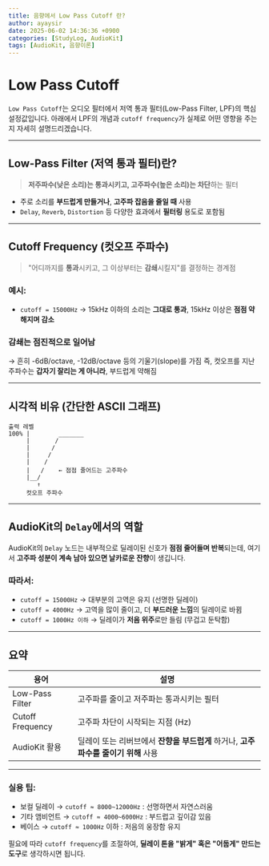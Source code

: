 ```yaml
---
title: 음향에서 Low Pass Cutoff 란?
author: ayaysir
date: 2025-06-02 14:36:36 +0900
categories: [StudyLog, AudioKit]
tags: [AudioKit, 음향이론]
---
```


# Low Pass Cutoff

`Low Pass Cutoff`는 오디오 필터에서 저역 통과 필터(Low-Pass Filter, LPF)의 핵심 설정값입니다. 아래에서 LPF의 개념과 `cutoff frequency`가 실제로 어떤 영향을 주는지 자세히 설명드리겠습니다.

---

## Low-Pass Filter (저역 통과 필터)란?

> **저주파수(낮은 소리)는 통과시키고, 고주파수(높은 소리)는 차단**하는 필터

* 주로 소리를 **부드럽게 만들거나**, **고주파 잡음을 줄일 때** 사용
* `Delay`, `Reverb`, `Distortion` 등 다양한 효과에서 **필터링** 용도로 포함됨

---

## Cutoff Frequency (컷오프 주파수)

> "어디까지를 **통과**시키고, 그 이상부터는 **감쇄**시킬지"를 결정하는 경계점

### 예시:

* `cutoff = 15000Hz` → 15kHz 이하의 소리는 **그대로 통과**,
  15kHz 이상은 **점점 약해지며 감소**

### 감쇄는 **점진적으로 일어남**

→ 흔히 -6dB/octave, -12dB/octave 등의 기울기(slope)를 가짐
즉, 컷오프를 지난 주파수는 **갑자기 잘리는 게 아니라**, 부드럽게 약해짐

---

## 시각적 비유 (간단한 ASCII 그래프)

```
출력 레벨
100% |        _______
     |       /
     |      /
     |     /
     |    /
     |   /    ← 점점 줄어드는 고주파수
     |__/
        ↑
     컷오프 주파수
```

---

## AudioKit의 `Delay`에서의 역할

AudioKit의 `Delay` 노드는 내부적으로 딜레이된 신호가 **점점 줄어들며 반복**되는데,
여기서 **고주파 성분이 계속 남아 있으면 날카로운 잔향**이 생깁니다.

### 따라서:

* `cutoff = 15000Hz` → 대부분의 고역은 유지 (선명한 딜레이)
* `cutoff = 4000Hz` → 고역을 많이 줄이고, 더 **부드러운 느낌**의 딜레이로 바뀜
* `cutoff = 1000Hz 이하` → 딜레이가 **저음 위주**로만 들림 (무겁고 둔탁함)

---

## 요약

| 용어               | 설명                                                 |
| ---------------- | -------------------------------------------------- |
| Low-Pass Filter  | 고주파를 줄이고 저주파는 통과시키는 필터                             |
| Cutoff Frequency | 고주파 차단이 시작되는 지점 (Hz)                               |
| AudioKit 활용      | 딜레이 또는 리버브에서 **잔향을 부드럽게** 하거나, **고주파수를 줄이기 위해** 사용 |

---

### 실용 팁:

* 보컬 딜레이 → `cutoff ≈ 8000~12000Hz` : 선명하면서 자연스러움
* 기타 앰비언트 → `cutoff ≈ 4000~6000Hz` : 부드럽고 깊이감 있음
* 베이스 → `cutoff ≈ 1000Hz` 이하 : 저음의 웅장함 유지

필요에 따라 `cutoff frequency`를 조절하여, **딜레이 톤을 "밝게" 혹은 "어둡게" 만드는 도구**로 생각하시면 됩니다.

